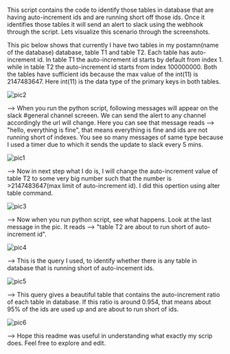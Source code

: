 This script contains the code to identify those tables in database that are having auto-increment ids and are running short off those ids. Once it identifies those tables it will send an alert to slack using the webhook through the script. Lets visualize this scenario through the screenshots.

This pic below shows that currently I have two tables in my postamn(name of the database) database, table T1 and table T2. Each table has auto-increment id. In table T1 the auto-increment id starts by default from index 1. while in table T2 the auto-increment id starts from index 100000000. Both the tables have sufficient ids because the max value of the int(11) is 2147483647. Here int(11) is the data type of the primary keys in both tables.

![pic2](https://user-images.githubusercontent.com/15075776/47616953-ebe94000-dae8-11e8-8b95-16dbc7910502.png)

--> When you run the python script, following messages will appear on the slack #general channel screeen. We can send the alert to any channel accordingly the url will change. Here you can see that message reads --> "hello, everything is fine", that means everything is fine and ids are not running short of indexes. You see so many messages of same type because I used a timer due to which it sends the update to slack every 5 mins.

![pic1](https://user-images.githubusercontent.com/15075776/47616944-e0961480-dae8-11e8-89f7-403853476c42.png)

--> Now in next step what I do is, I will change the auto-increment value of table T2 to some very big number such that the number is >2147483647(max limit of auto-increment id).
I did this opertion using alter table command.

![pic3](https://user-images.githubusercontent.com/15075776/47616956-ee4b9a00-dae8-11e8-8ad3-5a8c6c9cfc43.png)


--> Now when you run python script, see what happens. Look at the last message in the pic. It reads --> "table T2 are about to run short of auto-increment id".  

![pic4](https://user-images.githubusercontent.com/15075776/47616957-f0adf400-dae8-11e8-8af6-b3bfeafcb699.png)


--> This is the query I used, to identify whether there is any table in database that is running short of auto-incement ids.

![pic5](https://user-images.githubusercontent.com/15075776/47617492-a2e7ba80-daed-11e8-8fd5-b76c51230ecb.png)

  
  --> This query gives a beautiful table that contains the auto-increment ratio of each table in database. If this ratio is around 0.954, that means about 95% of the ids are used up and are about to run short of ids.

![pic6](https://user-images.githubusercontent.com/15075776/47617495-a5e2ab00-daed-11e8-9876-7dda0e76e6c2.png)


--> Hope this readme was useful in understanding what exactly my scrip does. Feel free to explore and edit.

